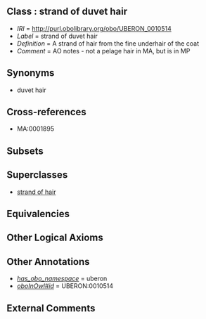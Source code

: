 
## Class : strand of duvet hair

 * *IRI* = http://purl.obolibrary.org/obo/UBERON_0010514
 * *Label* = strand of duvet hair
 * *Definition* = A strand of hair from the fine underhair of the coat
 * *Comment* = AO notes - not a pelage hair in MA, but is in MP

## Synonyms

 * duvet hair

## Cross-references

 * MA:0001895

## Subsets


## Superclasses

 * [strand of hair](../../UBERON/37/UBERON_0001037.md)

## Equivalencies


## Other Logical Axioms


## Other Annotations

 * *[has_obo_namespace](../../ce/oboInOwl#hasOBONamespace.md)* = uberon
 * *[oboInOwl#id](../../id/oboInOwl#id.md)* = UBERON:0010514

## External Comments

